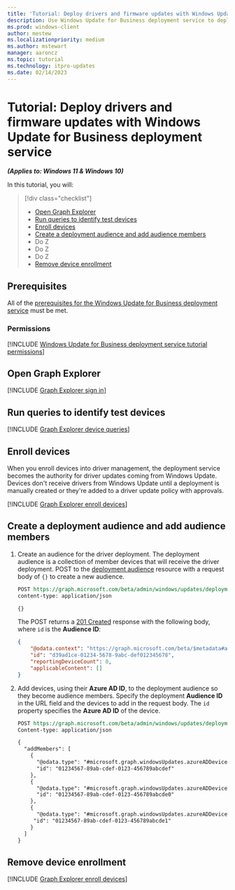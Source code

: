 ```yaml
---
title: 'Tutorial: Deploy drivers and firmware updates with Windows Update for Business deployment service.'
description: Use Windows Update for Business deployment service to deploy driver and firmware updates. 
ms.prod: windows-client
author: mestew
ms.localizationpriority: medium
ms.author: mstewart
manager: aaroncz
ms.topic: tutorial
ms.technology: itpro-updates
ms.date: 02/14/2023
---
```


# Tutorial: Deploy drivers and firmware updates with Windows Update for Business deployment service
<!--7260403, 7512398-->
***(Applies to: Windows 11 & Windows 10)***

In this tutorial, you will:
> [!div class="checklist"]
> * [Open Graph Explorer](#open-graph-explorer)
> * [Run queries to identify test devices](#run-queries-to-identify-test-devices)
> * [Enroll devices](#enroll-devices)
> * [Create a deployment audience and add audience members](#create-a-deployment-audience-and-add-audience-members)
> * Do Z
> * Do Z
> * Do Z
> * [Remove device enrollment](#remove-device-enrollment)

## Prerequisites

All of the [prerequisites for the Windows Update for Business deployment service](deployment-service-overview.md#prerequisites) must be met.
### Permissions

<!--Using include for tutorial permissions-->
[!INCLUDE [Windows Update for Business deployment service tutorial permissions](./includes/wufb-deployment-tutorial-permissions.md)]

## Open Graph Explorer

<!--Using include for Graph Explorer sign in-->
[!INCLUDE [Graph Explorer sign in](./includes/wufb-deployment-graph-explorer.md)]

## Run queries to identify test devices

<!--Using include for Graph Explorer device queries-->
[!INCLUDE [Graph Explorer device queries](./includes/wufb-deployment-find-device-name-graph-explorer.md)]

## Enroll devices

When you enroll devices into driver management, the deployment service becomes the authority for driver updates coming from Windows Update. Devices don't receive drivers from Windows Update until a deployment is manually created or they're added to a driver update policy with approvals.

<!--Using include for enrolling devices using Graph Explorer-->
[!INCLUDE [Graph Explorer enroll devices](./includes/wufb-deployment-enroll-device-graph-explorer.md)]

## Create a deployment audience and add audience members

1. Create an audience for the driver deployment. The deployment audience is a collection of member devices that will receive the driver deployment. POST to the [deployment audience](/graph/api/resources/windowsupdates-deploymentaudience) resource with a request body of `{}` to create a new audience.

   ```rest
   POST https://graph.microsoft.com/beta/admin/windows/updates/deploymentAudiences
   content-type: application/json

   {}
   ```

   The POST returns a [201 Created](/troubleshoot/developer/webapps/iis/www-administration-management/http-status-code#2xx---success) response with the following body, where `id` is the **Audience ID**:

   ```json
   {
       "@odata.context": "https://graph.microsoft.com/beta/$metadata#admin/windows/updates/deploymentAudiences/$entity",
       "id": "d39ad1ce-01234-5678-9abc-def012345678",
       "reportingDeviceCount": 0,
       "applicableContent": []
   }
   ```

1. Add devices, using their **Azure AD ID**, to the deployment audience so they become audience members. Specify the deployment **Audience ID** in the URL field and the devices to add in the request body. The `id` property specifies the **Azure AD ID** of the device.

   ```rest
   POST https://graph.microsoft.com/beta/admin/windows/updates/deploymentAudiences/d39ad1ce-01234-5678-9abc-def012345678/updateAudience
   Content-type: application/json

   {
     "addMembers": [
       {
         "@odata.type": "#microsoft.graph.windowsUpdates.azureADDevice",
         "id": "01234567-89ab-cdef-0123-456789abcdef"
       },
       {
         "@odata.type": "#microsoft.graph.windowsUpdates.azureADDevice",
         "id": "01234567-89ab-cdef-0123-456789abcde0"
       },
       {
         "@odata.type": "#microsoft.graph.windowsUpdates.azureADDevice",
        "id": "01234567-89ab-cdef-0123-456789abcde1"
       }
     ]
   }
   ```


## Remove device enrollment

<!--Using include for removing device enrollment-->
[!INCLUDE [Graph Explorer enroll devices](./includes/wufb-deployment-graph-unenroll.md)]
